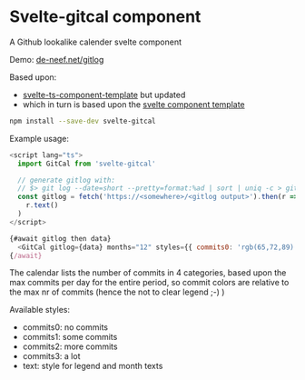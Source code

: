 # Svelte-gitcal component 
A Github lookalike calender svelte component

Demo: [de-neef.net/gitlog](https://de-neef.net/gitlog)

Based upon: 
- [svelte-ts-component-template](https://github.com/patrickroberts/svelte-ts-component-template) but updated
- which in turn is based upon the [svelte component template](https://github.com/sveltejs/component-template)

```bash
npm install --save-dev svelte-gitcal
```

Example usage:

```js
<script lang="ts">
  import GitCal from 'svelte-gitcal'

  // generate gitlog with:
  // $> git log --date=short --pretty=format:%ad | sort | uniq -c > git.log
  const gitlog = fetch('https://<somewhere>/<gitlog output>').then(r =>
    r.text()
  )
</script>

{#await gitlog then data}
  <GitCal gitlog={data} months="12" styles={{ commits0: 'rgb(65,72,89)' }} />
{/await}
```

The calendar lists the number of commits in 4 categories, based upon the max commits per day for the entire period, so commit colors are relative to the max nr of commits (hence the not to clear legend ;-) )

Available styles:
- commits0: no commits
- commits1: some commits
- commits2: more commits
- commits3: a lot
- text: style for legend and month texts



